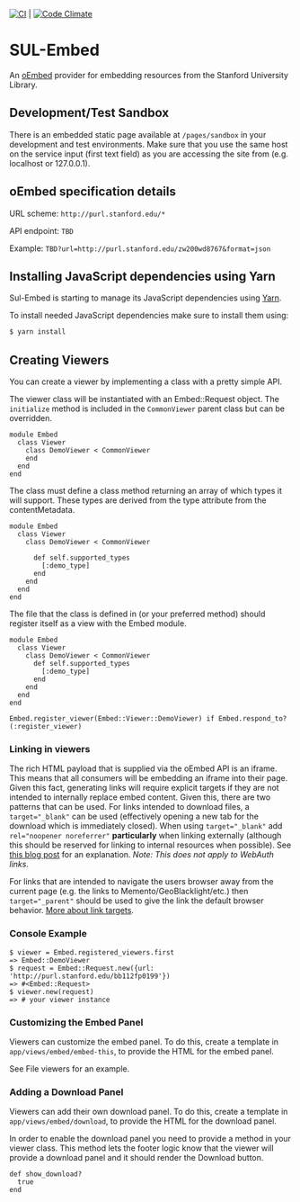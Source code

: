 [![CI](https://github.com/sul-dlss/sul-embed/actions/workflows/ruby.yml/badge.svg)](https://github.com/sul-dlss/sul-embed/actions/workflows/ruby.yml) | [![Code Climate](https://codeclimate.com/github/sul-dlss/sul-embed/badges/gpa.svg)](https://codeclimate.com/github/sul-dlss/sul-embed)

# SUL-Embed

An [oEmbed](http://oembed.com/) provider for embedding resources from the Stanford University Library.

## Development/Test Sandbox

There is an embedded static page available at `/pages/sandbox` in your development and test environments. Make sure that you use the same host on the service input (first text field) as you are accessing the site from (e.g. localhost or 127.0.0.1).

## oEmbed specification details

URL scheme: `http://purl.stanford.edu/*`

API endpoint: `TBD`

Example: `TBD?url=http://purl.stanford.edu/zw200wd8767&format=json`

## Installing JavaScript dependencies using Yarn

Sul-Embed is starting to manage its JavaScript dependencies using [Yarn](https://yarnpkg.com/en/docs/install).

To install needed JavaScript dependencies make sure to install them using:

```sh
$ yarn install
```

## Creating Viewers

You can create a viewer by implementing a class with a pretty simple API.

The viewer class will be instantiated with an Embed::Request object. The `initialize` method is included in the `CommonViewer` parent class but can be overridden.

    module Embed
      class Viewer
        class DemoViewer < CommonViewer
        end
      end
    end


The class must define a class method returning an array of which types it will support.  These types are derived from the type attribute from the contentMetadata.

    module Embed
      class Viewer
        class DemoViewer < CommonViewer

          def self.supported_types
            [:demo_type]
          end
        end
      end
    end


The file that the class is defined in (or your preferred method) should register itself as a view with the Embed module.

    module Embed
      class Viewer
        class DemoViewer < CommonViewer
          def self.supported_types
            [:demo_type]
          end
        end
      end
    end

    Embed.register_viewer(Embed::Viewer::DemoViewer) if Embed.respond_to?(:register_viewer)


### Linking in viewers

The rich HTML payload that is supplied via the oEmbed API is an iframe. This means that all consumers will be embedding an iframe into their page. Given this fact, generating links will require explicit targets if they are not intended to internally replace embed content.  Given this, there are two patterns that can be used.  For links intended to download files, a `target="_blank"` can be used (effectively opening a new tab for the download which is immediately closed).  When using `target="_blank"` add `rel="noopener noreferrer"` **particularly** when linking externally (although this should be reserved for linking to internal resources when possible). See [this blog post](https://www.jitbit.com/alexblog/256-targetblank---the-most-underestimated-vulnerability-ever/) for an explanation. *Note: This does not apply to WebAuth links.*

For links that are intended to navigate the users browser away from the current page (e.g. the links to Memento/GeoBlacklight/etc.) then `target="_parent"` should be used to give the link the default browser behavior. [More about link targets](http://www.w3schools.com/tags/att_a_target.asp).

### Console Example

    $ viewer = Embed.registered_viewers.first
    => Embed::DemoViewer
    $ request = Embed::Request.new({url: 'http://purl.stanford.edu/bb112fp0199'})
    => #<Embed::Request>
    $ viewer.new(request)
    => # your viewer instance

### Customizing the Embed Panel

Viewers can customize the embed panel.  To do this, create a template in `app/views/embed/embed-this`, to provide the HTML for the embed panel.

See File viewers for an example.


### Adding a Download Panel
Viewers can add their own download panel.  To do this, create a template in `app/views/embed/download`, to provide the HTML for the download panel.

In order to enable the download panel you need to provide a method in your viewer class.  This method lets the footer logic know that the viewer will provide a download panel and it should render the Download button.

    def show_download?
      true
    end
